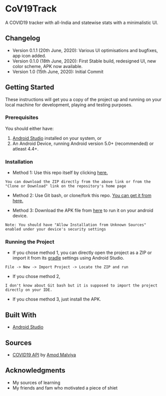 # CoV19Track

A COVID19 tracker with all-India and statewise stats with a minimalistic UI.

## Changelog

* Version 0.1.1 (20th June, 2020): Various UI optimisations and bugfixes, app icon added.
* Version 0.1.0 (18th June, 2020): First Stable build, redesigned UI, new color scheme, APK now available.
* Version 1.0 (15th June, 2020): Initial Commit

## Getting Started

These instructions will get you a copy of the project up and running on your local machine for development, playing and testing purposes.

### Prerequisites

You should either have:
1. [Android Studio](https://developer.android.com/studio?hl=en) installed on your system, or
2. An Android Device, running Android version 5.0+ (recommended) or atleast 4.4+.

### Installation

* Method 1: Use this repo itself by clicking [here.](https://github.com/sanskaru/CoV19Track/archive/master.zip)

```
You can download the ZIP directly from the above link or from the "Clone or Download" link on the repository's home page
```
* Method 2: Use Git bash, or clone/fork this repo. [You can get it from here.](https://git-scm.com/downloads)

* Method 3: Download the APK file from [here](https://github.com/sanskaru/CoV19Track/raw/master/CoV19Track.apk) to run it on your android device.
```
Note: You should have "Allow Installation from Unknown Sources" enabled under your device's security settings
```

### Running the Project

* If you chose method 1, you can directly open the project as a ZIP or import it from its [gradle](https://gradle.org/) settings using Android Studio.
```
File -> New -> Import Project -> Locate the ZIP and run
```
* If you chose method 2,
```
I don't know about Git bash but it is supposed to import the project directly on your IDE.
```
* If you chose method 3, just install the APK.

## Built With

* [Android Studio](https://developer.android.com/studio?hl=en)

## Sources

* [COVID19 API](https://api.rootnet.in/covid19-in/stats/latest) by [Amod Malviya](https://github.com/amodm/api-covid19-in)

## Acknowledgments

* My sources of learning
* My friends and fam who motivated a piece of shiet
